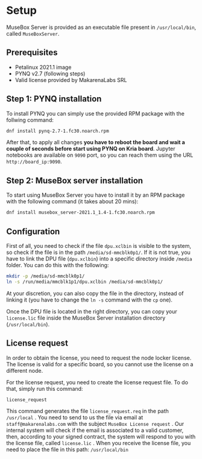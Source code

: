 # Setup

MuseBox Server is provided as an executable file present in `/usr/local/bin`, called `MuseBoxServer`.

## Prerequisites
 - Petalinux 2021.1 image
 - PYNQ v2.7 (following steps)
 - Valid license provided by MakarenaLabs SRL


## Step 1: PYNQ installation

To install PYNQ you can simply use the provided RPM package with the follwing command:
```bash
dnf install pynq-2.7-1.fc30.noarch.rpm
```

After that, to apply all changes **you have to reboot the board and wait a couple of seconds before start using PYNQ on Kria board**. Jupyter notebooks are available on `9090` port, so you can reach them using the URL `http://board_ip:9090`.

## Step 2: MuseBox server installation

To start using MuseBox Server you have to install it by an RPM package with the following command (it takes about 20 mins):
```bash
dnf install musebox_server-2021.1_1.4-1.fc30.noarch.rpm
```

## Configuration

First of all, you need to check if the file `dpu.xclbin` is visible to the system, so check if the file is in the path 	`/media/sd-mmcblk0p1/`. If it is not true, you have to link the DPU file (`dpu.xclbin`) into a specific directory inside `/media` folder. You can do this with the following:
```bash
mkdir -p /media/sd-mmcblk0p1/
ln -s /run/media/mmcblk1p1/dpu.xclbin /media/sd-mmcblk0p1/
```
At your discretion, you can also copy the file in the directory, instead of linking it (you have to change the `ln -s` command with the `cp` one).

Once the DPU file is located in the right directory, you can copy your `license.lic` file inside the MuseBox Server installation directory (`/usr/local/bin`).

## License request

In order to obtain the license, you need to request the node locker license. The license is valid for a specific board, so you cannot use the license on a different node. 

For the license request, you need to create the license request file. To do that, simply run this command:

`license_request`

This command generates the file `license_request.req` in the path `/usr/local` . You need to send to us the file via email at `staff@makarenalabs.com` with the subject `MuseBox License request` .
Our internal system will check if the email is associated to a valid customer, then, according to your signed contract, the system will respond to you with the license file, called `license.lic` .
When you receive the license file, you need to place the file in this path:
`/usr/local/bin`
